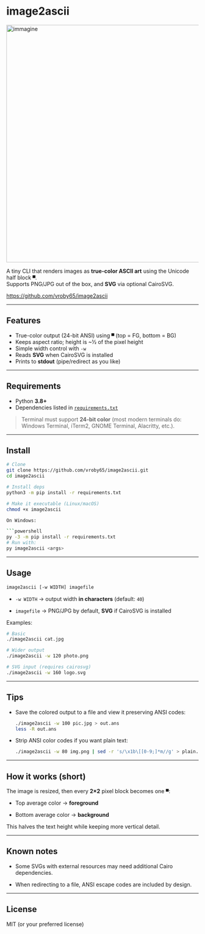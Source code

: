 

# image2ascii


<img width="635" height="623" alt="immagine" src="https://github.com/user-attachments/assets/dd457456-d991-48d4-96d3-db110f82735c" />

A tiny CLI that renders images as **true-color ASCII art** using the Unicode half block `▀`.  
Supports PNG/JPG out of the box, and **SVG** via optional CairoSVG.

https://github.com/vroby65/image2ascii

---

## Features

- True-color output (24-bit ANSI) using `▀` (top = FG, bottom = BG)
- Keeps aspect ratio; height is ~½ of the pixel height
- Simple width control with `-w`
- Reads **SVG** when CairoSVG is installed
- Prints to **stdout** (pipe/redirect as you like)

---

## Requirements

- Python **3.8+**
- Dependencies listed in [`requirements.txt`](./requirements.txt)

> Terminal must support **24-bit color** (most modern terminals do: Windows Terminal, iTerm2, GNOME Terminal, Alacritty, etc.).

---

## Install

```bash
# Clone
git clone https://github.com/vroby65/image2ascii.git
cd image2ascii

# Install deps
python3 -m pip install -r requirements.txt

# Make it executable (Linux/macOS)
chmod +x image2ascii

On Windows:

```powershell
py -3 -m pip install -r requirements.txt
# Run with: 
py image2ascii <args>
```

---

## Usage

```bash
image2ascii [-w WIDTH] imagefile
```

- `-w WIDTH` → output width **in characters** (default: `40`)

- `imagefile` → PNG/JPG by default, **SVG** if CairoSVG is installed

Examples:

```bash
# Basic
./image2ascii cat.jpg

# Wider output
./image2ascii -w 120 photo.png

# SVG input (requires cairosvg)
./image2ascii -w 160 logo.svg
```

---

## Tips

- Save the colored output to a file and view it preserving ANSI codes:
  
  ```bash
  ./image2ascii -w 100 pic.jpg > out.ans
  less -R out.ans
  ```

- Strip ANSI color codes if you want plain text:
  
  ```bash
  ./image2ascii -w 80 img.png | sed -r 's/\x1b\[[0-9;]*m//g' > plain.txt
  ```

---

## How it works (short)

The image is resized, then every **2×2** pixel block becomes one `▀`:

- Top average color → **foreground**

- Bottom average color → **background**

This halves the text height while keeping more vertical detail.

---

## Known notes

- Some SVGs with external resources may need additional Cairo dependencies.

- When redirecting to a file, ANSI escape codes are included by design.

---

## License

MIT (or your preferred license)
